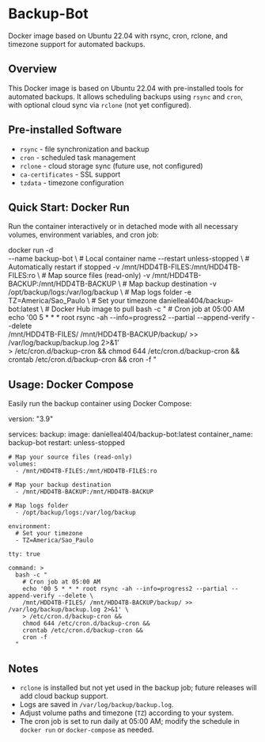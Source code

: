 # Backup-Bot
Docker image based on Ubuntu 22.04 with rsync, cron, rclone, and timezone support for automated backups.

## Overview
This Docker image is based on Ubuntu 22.04 with pre-installed tools for automated backups.
It allows scheduling backups using `rsync` and `cron`, with optional cloud sync via `rclone` (not yet configured).

## Pre-installed Software
- `rsync`            - file synchronization and backup
- `cron`             - scheduled task management
- `rclone`           - cloud storage sync (future use, not configured)
- `ca-certificates`  - SSL support
- `tzdata`           - timezone configuration

## Quick Start: Docker Run
Run the container interactively or in detached mode with all necessary volumes, environment variables, and cron job:

docker run -d \
  --name backup-bot \                     # Local container name
  --restart unless-stopped \              # Automatically restart if stopped
  -v /mnt/HDD4TB-FILES:/mnt/HDD4TB-FILES:ro \   # Map source files (read-only)
  -v /mnt/HDD4TB-BACKUP:/mnt/HDD4TB-BACKUP \   # Map backup destination
  -v /opt/backup/logs:/var/log/backup \        # Map logs folder
  -e TZ=America/Sao_Paulo \                   # Set your timezone
  danielleal404/backup-bot:latest \           # Docker Hub image to pull
  bash -c "
    # Cron job at 05:00 AM
    echo '00 5 * * * root rsync -ah --info=progress2 --partial --append-verify --delete \
    /mnt/HDD4TB-FILES/ /mnt/HDD4TB-BACKUP/backup/ >> /var/log/backup/backup.log 2>&1' \
    > /etc/cron.d/backup-cron &&
    chmod 644 /etc/cron.d/backup-cron &&
    crontab /etc/cron.d/backup-cron &&
    cron -f
  "

## Usage: Docker Compose
Easily run the backup container using Docker Compose:

version: "3.9"

services:
  backup:
    image: danielleal404/backup-bot:latest
    container_name: backup-bot
    restart: unless-stopped
    
    # Map your source files (read-only)
    volumes:
      - /mnt/HDD4TB-FILES:/mnt/HDD4TB-FILES:ro

    # Map your backup destination
      - /mnt/HDD4TB-BACKUP:/mnt/HDD4TB-BACKUP

    # Map logs folder
      - /opt/backup/logs:/var/log/backup

    environment:
      # Set your timezone
      - TZ=America/Sao_Paulo
    
    tty: true

    command: >
      bash -c "
        # Cron job at 05:00 AM
        echo '00 5 * * * root rsync -ah --info=progress2 --partial --append-verify --delete \
        /mnt/HDD4TB-FILES/ /mnt/HDD4TB-BACKUP/backup/ >> /var/log/backup/backup.log 2>&1' \
        > /etc/cron.d/backup-cron &&
        chmod 644 /etc/cron.d/backup-cron &&
        crontab /etc/cron.d/backup-cron &&
        cron -f
      "

## Notes
- `rclone` is installed but not yet used in the backup job; future releases will add cloud backup support.
- Logs are saved in `/var/log/backup/backup.log`.
- Adjust volume paths and timezone (`TZ`) according to your system.
- The cron job is set to run daily at 05:00 AM; modify the schedule in `docker run` or `docker-compose` as needed.
